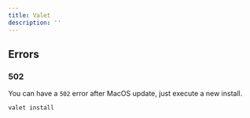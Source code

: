 ```yaml
---
title: Valet
description: ''
---
```


## Errors

### 502

You can have a `502` error after MacOS update, just execute a new install.

```bash
valet install
```

